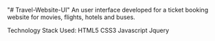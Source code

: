 "# Travel-Website-UI" 
An user interface developed for a ticket booking website for movies, flights, hotels and buses. 

Technology Stack Used:
  HTML5
  CSS3
  Javascript
  Jquery
